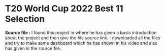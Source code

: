 # T20 World Cup 2022 Best 11 Selection
**Source file :** [](https://codebasics.io/resources/data-analytics-project-for-beginners)
I found this project in [](https://www.youtube.com/watch?v=4QkYy1wANXA&t=4548s&ab_channel=codebasics) where he has given a basic introduction about the project and then give the file source link. I downloaded all the files and try to make same dashboard which he has shown in his video and also has given in the source file.